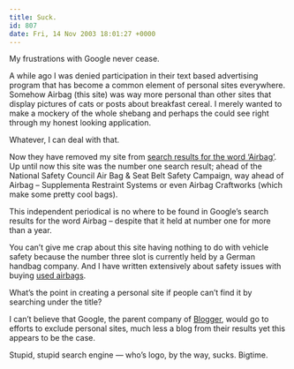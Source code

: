 ```yaml
---
title: Suck.
id: 807
date: Fri, 14 Nov 2003 18:01:27 +0000
---
```


My frustrations with Google never cease.  

A while ago I was denied participation in their text based advertising program that has become a common element of personal sites everywhere. Somehow Airbag (this site) was way more personal than other sites that display pictures of cats or posts about breakfast cereal. I merely wanted to make a mockery of the whole shebang and perhaps the could see right through my honest looking application.  

Whatever, I can deal with that.  

Now they have removed my site from [search results for the word ‘Airbag’](http://www.google.com/search?hl=en&ie=ISO-8859-1&q=airbag). Up until now this site was the number one search result; ahead of the National Safety Council Air Bag & Seat Belt Safety Campaign, way ahead of Airbag – Supplementa Restraint Systems or even Airbag Craftworks (which make some pretty cool bags).  

This independent periodical is no where to be found in Google’s search results for the word Airbag – despite that it held at number one for more than a year.  

You can’t give me crap about this site having nothing to do with vehicle safety because the number three slot is currently held by a German handbag company. And I have written extensively about safety issues with buying [used airbags](http://www.gregstorey.com/airbag/archives/000119.shtml).  

What’s the point in creating a personal site if people can’t find it by searching under the title?  

I can’t believe that Google, the parent company of [Blogger](http://www.blogger.com), would go to efforts to exclude personal sites, much less a blog from their results yet this appears to be the case.  

Stupid, stupid search engine — who’s logo, by the way, sucks. Bigtime.





